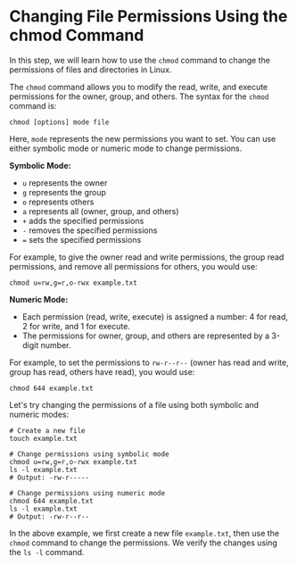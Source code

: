 # Changing File Permissions Using the chmod Command

In this step, we will learn how to use the `chmod` command to change the permissions of files and directories in Linux.

The `chmod` command allows you to modify the read, write, and execute permissions for the owner, group, and others. The syntax for the `chmod` command is:

```
chmod [options] mode file
```

Here, `mode` represents the new permissions you want to set. You can use either symbolic mode or numeric mode to change permissions.

**Symbolic Mode:**

- `u` represents the owner
- `g` represents the group
- `o` represents others
- `a` represents all (owner, group, and others)
- `+` adds the specified permissions
- `-` removes the specified permissions
- `=` sets the specified permissions

For example, to give the owner read and write permissions, the group read permissions, and remove all permissions for others, you would use:

```
chmod u=rw,g=r,o-rwx example.txt
```

**Numeric Mode:**

- Each permission (read, write, execute) is assigned a number: 4 for read, 2 for write, and 1 for execute.
- The permissions for owner, group, and others are represented by a 3-digit number.

For example, to set the permissions to `rw-r--r--` (owner has read and write, group has read, others have read), you would use:

```
chmod 644 example.txt
```

Let's try changing the permissions of a file using both symbolic and numeric modes:

```
# Create a new file
touch example.txt

# Change permissions using symbolic mode
chmod u=rw,g=r,o-rwx example.txt
ls -l example.txt
# Output: -rw-r-----

# Change permissions using numeric mode
chmod 644 example.txt
ls -l example.txt
# Output: -rw-r--r--
```

In the above example, we first create a new file `example.txt`, then use the `chmod` command to change the permissions. We verify the changes using the `ls -l` command.
